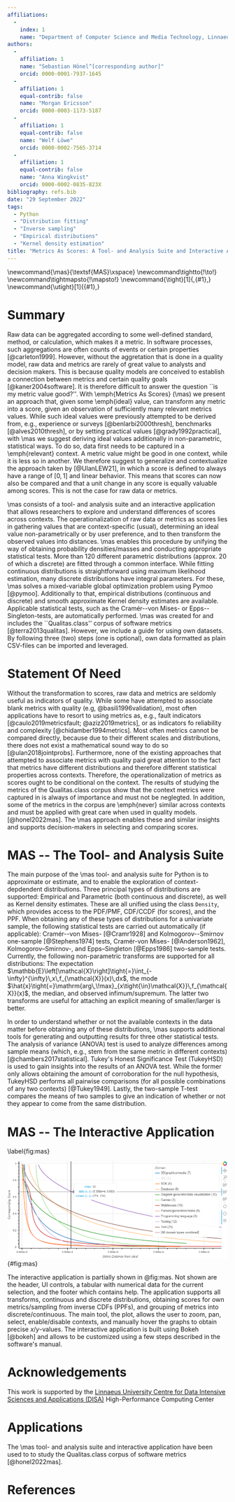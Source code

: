```yaml
---
affiliations: 
  - 
    index: 1
    name: "Department of Computer Science and Media Technology, Linnaeus University, Sweden"
authors: 
  - 
    affiliation: 1
    name: "Sebastian Hönel^[corresponding author]"
    orcid: 0000-0001-7937-1645
  - 
    affiliation: 1
    equal-contrib: false
    name: "Morgan Ericsson"
    orcid: 0000-0003-1173-5187
  - 
    affiliation: 1
    equal-contrib: false
    name: "Welf Löwe"
    orcid: 0000-0002-7565-3714
  - 
    affiliation: 1
    equal-contrib: false
    name: "Anna Wingkvist"
    orcid: 0000-0002-0835-823X
bibliography: refs.bib
date: "29 September 2022"
tags: 
  - Python
  - "Distribution fitting"
  - "Inverse sampling"
  - "Empirical distributions"
  - "Kernel density estimation"
title: "Metrics As Scores: A Tool- and Analysis Suite and Interactive Application for Exploring Context-Dependent Distributions"
---
```



\newcommand{\mas}{\textsf{MAS}\xspace}
\newcommand\tightto{\!\to\!}
\newcommand\tightmapsto{\!\mapsto\!}
\newcommand{\tight}[1]{\,{#1}\,}
\newcommand{\utight}[1]{{#1}\,}


# Summary
<!-- A summary describing the high-level functionality and purpose of the software for a diverse, non-specialist audience. -->
<!-- Mention (if applicable) a representative set of past or ongoing research projects using the software and recent scholarly publications enabled by it. -->

<!-- Short introduction into the problem, then -->
Raw data can be aggregated according to some well-defined standard, method, or calculation, which makes it a metric.
In software processes, such aggregations are often counts of events or certain properties [@carleton1999].
However, without the aggretation that is done in a quality model, raw data and metrics are rarely of great value to analysts and decision makers. This is because quality models are conceived to establish a connection between metrics and certain quality goals [@kaner2004software].
It is therefore difficult to answer the question ``is my metric value good?''.
With \emph{Metrics As Scores} (\mas) we present an approach that, given some \emph{ideal} value, can transform any metric into a score, given an observation of sufficiently many relevant metrics values.
While such ideal values were previously attempted to be derived from, e.g., experience or surveys [@benlarbi2000thresh], benchmarks [@alves2010thresh], or by setting practical values [@grady1992practical], with \mas we suggest deriving ideal values additionally in non-parametric, statistical ways.
To do so, data first needs to be captured in a \emph{relevant} context. A metric value might be good in one context, while it is less so in another.
We therefore suggest to generalize and contextualize the approach taken by [@UlanLEW21], in which a score is defined to always have a range of $[0,1]$ and linear behavior.
This means that scores can now also be compared and that a unit change in any score is equally valuable among scores.
This is not the case for raw data or metrics.


\mas consists of a tool- and analysis suite and an interactive application that allows researchers to explore and understand differences of scores across contexts.
The operationalization of raw data or metrics as scores lies in gathering values that are context-specific (usual), determining an ideal value non-parametrically or by user preference, and to then transform the observed values into distances.
\mas enables this procedure by unifying the way of obtaining probability densities/masses and conducting appropriate statistical tests.
More than $120$ different parametric distributions (approx. $20$ of which a discrete) are fitted through a common interface.
While fitting continuous distributions is straightforward using maximum likelihood estimation, many discrete distributions have integral parameters. For these, \mas solves a mixed-variable global optimization problem using Pymoo [@pymoo].
Additionally to that, empirical distributions (continuous and discrete) and smooth approximate Kernel density estimates are available. Applicable statistical tests, such as the Cramér--von Mises- or Epps--Singleton-tests, are automatically performed.
\mas was created for and includes the ``Qualitas.class'' corpus of software metrics [@terra2013qualitas].
However, we include a guide for using own datasets. By following three (two) steps (one is optional), own data formatted as plain CSV-files can be imported and leveraged.



# Statement Of Need
<!-- A Statement of need section that clearly illustrates the research purpose of the software and places it in the context of related work. -->
Without the transformation to scores, raw data and metrics are seldomly useful as indicators of quality.
While some have attempted to associate blank metrics with quality (e.g, @basili1996validation), most often applications have to resort to using metrics as, e.g., fault indicators [@caulo2019metricsfault; @aziz2019metrics], or as indicators fo reliability and complexity [@chidamber1994metrics].
Most often metrics cannot be compared directly, because due to their different scales and distributions, there does not exist a mathematical sound way to do so [@ulan2018jointprobs].
Furthermore, none of the existing approaches that attempted to associate metrics with quality paid great attention to the fact that metrics have different distributions and therefore different statistical properties across contexts.
Therefore, the operationalization of metrics as scores ought to be conditional on the context.
The results of studying the metrics of the Qualitas.class corpus show that the context metrics were captured in is always of importance and must not be neglegted.
In addition, some of the metrics in the corpus are \emph{never} similar across contexts and must be applied with great care when used in quality models. [@honel2022mas].
The \mas approach enables these and similar insights and supports decision-makers in selecting and comparing scores.


# MAS -- The Tool- and Analysis Suite
<!-- Here, we go into detail about distribution fitting and statistical tests. -->
The main purpose of the \mas tool- and analysis suite for Python is to approximate or estimate, and to enable the exploration of context-depdendent distributions.
Three principal types of distributions are supported: Empirical and Parametric (both continuous and discrete), as well as Kernel density estimates.
These are all unified using the class `Density`, which provides access to the PDF/PMF, CDF/CCDF (for scores), and the PPF.
When obtaining any of these types of distributions for a univariate sample, the following statistical tests are carried out automatically (if applicable): Cramér--von Mises- [@Cramr1928] and Kolmogorov--Smirnov one-sample [@Stephens1974] tests, Cramér-von Mises- [@Anderson1962], Kolmogorov–Smirnov-, and Epps–Singleton [@Epps1986] two-sample tests.
Currently, the following non-parametric transforms are supported for all distributions: The expectation $\mathbb{E}\left[\mathcal{X}\right]\tight{=}\int_{-\infty}^{\infty}\,x\,f_{\mathcal{X}}(x)\,dx$, the mode $\hat{x}\tight{=}\mathrm{arg\,\!max}_{x\tight{\in}\mathcal{X}}\,f_{\mathcal{X}}(x)$, the median, and observed infimum/supremum.
The latter two transforms are useful for attaching an explicit meaning of smaller/larger is better.

In order to understand whether or not the available contexts in the data matter before obtaining any of these distributions, \mas supports additional tools for generating and outputting results for three other statistical tests.
The analysis of variance (ANOVA) test is used to analyze differences among sample means (which, e.g., stem from the same metric in different contexts) [@chambers2017statistical].
Tukey's Honest Significance Test (TukeyHSD) is used to gain insights into the results of an ANOVA test. While the former only allows obtaining the amount of corroboration for the null hypothesis, TukeyHSD performs all pairwise comparisons (for all possible combinations of any two contexts) [@Tukey1949].
Lastly, the two-sample T-test compares the means of two samples to give an indication of whether or not they appear to come from the same distribution.



# MAS -- The Interactive Application
<!-- Here, we will introduce the actual application. Also, the application hosted under https://metrics-as-scores.ml/ is *an* actual application of the QCC. -->

\label{fig:mas}

![Main plot area of the application ``Metrics As Scores''. Using the Qualitas.class corpus, metrics values of own applications can be scored against the corpus' domains. Shown are the CCDFs (scores) of the fitted parametric distributions for the metric TLOC transformed using the infimum (per domain). Available online: <https://metrics-as-scores.ml/>.](MAS.png){#fig:mas}

The interactive application is partially shown in @fig:mas. Not shown are the header, UI controls, a tabular with numerical data for the current selection, and the footer which contains help.
The application supports all transforms, continuous and discrete distributions, obtaining scores for own metrics/sampling from inverse CDFs (PPFs), and grouping of metrics into discrete/continuous.
The main tool, the plot, allows the user to zoom, pan, select, enable/disable contexts, and manually hover the graphs to obtain precise $x$/$y$-values.
The interactive application is built using Bokeh [@bokeh] and allows to be customized using a few steps described in the software's manual.




<!-- # Related Work
<!-- We will not have this section unless otherwise requested, because the text is already richely interspersed with references where appropriate. -->
<!-- A list of key references, including to other software addressing related needs. Note that the references should include full names of venues, e.g., journals and conferences, not abbreviations only understood in the context of a specific discipline. -->


# Acknowledgements
<!-- Acknowledgement of any financial support. -->
This work is supported by the [Linnaeus University Centre for Data Intensive Sciences and Applications (DISA)](https://lnu.se/forskning/sok-forskning/linnaeus-university-centre-for-data-intensive-sciences-and-applications) High-Performance Computing Center


# Applications

The \mas tool- and analysis suite and interactive application have been used to to study the Qualitas.class corpus of software metrics [@honel2022mas].



# References